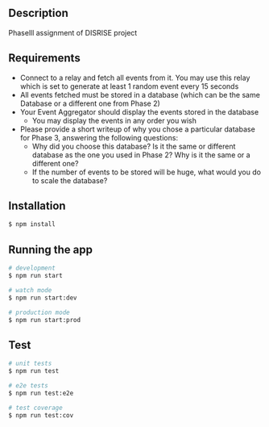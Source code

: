 ## Description

Phaselll assignment of DISRISE project

## Requirements

- Connect to a relay and fetch all events from it. You may use this <to be provided> relay which is set to generate at least 1 random event every 15 seconds
- All events fetched must be stored in a database (which can be the same Database or a different one from Phase 2)
- Your Event Aggregator should display the events stored in the database
  - You may display the events in any order you wish
- Please provide a short writeup of why you chose a particular database for Phase 3, answering the following questions:
  - Why did you choose this database? Is it the same or different database as the one you used in Phase 2? Why is it the same or a different one?
  - If the number of events to be stored will be huge, what would you do to scale the database?

## Installation

```bash
$ npm install
```

## Running the app

```bash
# development
$ npm run start

# watch mode
$ npm run start:dev

# production mode
$ npm run start:prod
```

## Test

```bash
# unit tests
$ npm run test

# e2e tests
$ npm run test:e2e

# test coverage
$ npm run test:cov
```
